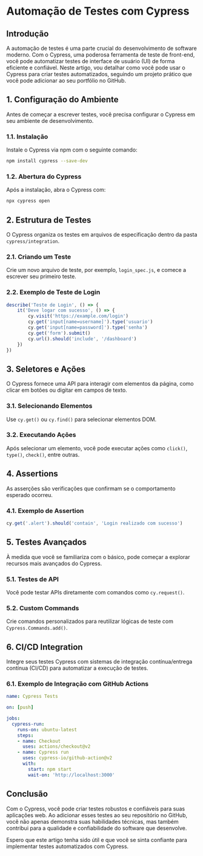 # **Automação de Testes com Cypress**

## **Introdução**
A automação de testes é uma parte crucial do desenvolvimento de software moderno. Com o Cypress, uma poderosa ferramenta de teste de front-end, você pode automatizar testes de interface de usuário (UI) de forma eficiente e confiável. Neste artigo, vou detalhar como você pode usar o Cypress para criar testes automatizados, seguindo um projeto prático que você pode adicionar ao seu portfólio no GitHub.

## **1. Configuração do Ambiente**
Antes de começar a escrever testes, você precisa configurar o Cypress em seu ambiente de desenvolvimento.

### **1.1. Instalação**
Instale o Cypress via npm com o seguinte comando:
```bash
npm install cypress --save-dev
```

### **1.2. Abertura do Cypress**
Após a instalação, abra o Cypress com:
```bash
npx cypress open
```

## **2. Estrutura de Testes**
O Cypress organiza os testes em arquivos de especificação dentro da pasta `cypress/integration`.

### **2.1. Criando um Teste**
Crie um novo arquivo de teste, por exemplo, `login_spec.js`, e comece a escrever seu primeiro teste.

### **2.2. Exemplo de Teste de Login**
```javascript
describe('Teste de Login', () => {
    it('Deve logar com sucesso', () => {
        cy.visit('https://example.com/login')
        cy.get('input[name=username]').type('usuario')
        cy.get('input[name=password]').type('senha')
        cy.get('form').submit()
        cy.url().should('include', '/dashboard')
    })
})
```

## **3. Seletores e Ações**
O Cypress fornece uma API para interagir com elementos da página, como clicar em botões ou digitar em campos de texto.

### **3.1. Selecionando Elementos**
Use `cy.get()` ou `cy.find()` para selecionar elementos DOM.

### **3.2. Executando Ações**
Após selecionar um elemento, você pode executar ações como `click()`, `type()`, `check()`, entre outras.

## **4. Assertions**
As asserções são verificações que confirmam se o comportamento esperado ocorreu.

### **4.1. Exemplo de Assertion**
```javascript
cy.get('.alert').should('contain', 'Login realizado com sucesso')
```

## **5. Testes Avançados**
À medida que você se familiariza com o básico, pode começar a explorar recursos mais avançados do Cypress.

### **5.1. Testes de API**
Você pode testar APIs diretamente com comandos como `cy.request()`.

### **5.2. Custom Commands**
Crie comandos personalizados para reutilizar lógicas de teste com `Cypress.Commands.add()`.

## **6. CI/CD Integration**
Integre seus testes Cypress com sistemas de integração contínua/entrega contínua (CI/CD) para automatizar a execução de testes.

### **6.1. Exemplo de Integração com GitHub Actions**
```yaml
name: Cypress Tests

on: [push]

jobs:
  cypress-run:
    runs-on: ubuntu-latest
    steps:
    - name: Checkout
      uses: actions/checkout@v2
    - name: Cypress run
      uses: cypress-io/github-action@v2
      with:
        start: npm start
        wait-on: 'http://localhost:3000'
```

## **Conclusão**
Com o Cypress, você pode criar testes robustos e confiáveis para suas aplicações web. Ao adicionar esses testes ao seu repositório no GitHub, você não apenas demonstra suas habilidades técnicas, mas também contribui para a qualidade e confiabilidade do software que desenvolve.

Espero que este artigo tenha sido útil e que você se sinta confiante para implementar testes automatizados com Cypress.
